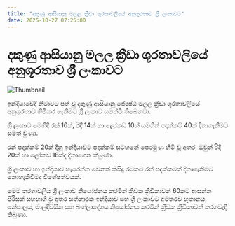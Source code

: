 ```yaml
---
title: "දකුණු ආසියානු මලල ක්‍රීඩා ශූරතාවලියේ අනුශූරතාව ශ්‍රී ලංකාවට"
date: 2025-10-27 07:25:00
---
```


# දකුණු ආසියානු මලල ක්‍රීඩා ශූරතාවලියේ අනුශූරතාව ශ්‍රී ලංකාවට

![Thumbnail](https://helakuru.sgp1.cdn.digitaloceanspaces.com/esana/images/lib/saac-2025.jpg)

ඉන්දියාවේදී නිමාවට පත් වූ දකුණු ආසියානු ජ්‍යෙෂ්ඨ මලල ක්‍රීඩා ශූරතාවලියේ අනුශූරතාව හිමිකර ගැනීමට ශ්‍රී ලංකාව සමත්වී තිබෙනවා.

ශ්‍රී ලංකාව මෙහිදී රන් 16ක්, රිදී 14ක් හා ලෝකඩ 10ක් සමගින් පදක්කම් 40ක් දිනාගැනීමට සමත් වුණා.

රන් පදක්කම් 20ක් දිනූ ඉන්දියාවට පදක්කම් සටහනේ පෙරමුණ හිමි වූ අතර, ඔවුන් රිදී 20ක් හා ලෝකඩ 18ක්ද දිනාගෙන තිබුණා.

ශ්‍රී ලංකාව හා ඉන්දියාව හැරෙන්න වෙනත් කිසිදු රටකට රන් පදක්කමක් දිනාගැනීමට නොහැකිවීමද විශේෂත්වයක්.

මෙම තරගාවලිය ශ්‍රී ලංකාව නියෝජනය කරමින් ක්‍රීඩක ක්‍රීඩිකාවන් 60කට ආසන්න පිරිසක් සහභාගි වූ අතර සත්කාරක ඉන්දියාව සහ ශ්‍රී ලංකාවට අමතරව භූතානය, නේපාලය, මාලදිවයින සහ බංග්ලාදේශය නියෝජනය කරමින් ක්‍රීඩක ක්‍රීඩිකාවන් තරගවැදී තිබුණා.

